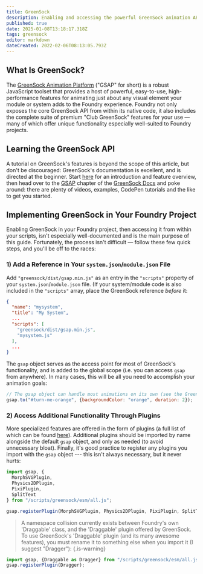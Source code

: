 ```yaml
---
title: GreenSock
description: Enabling and accessing the powerful GreenSock animation API in your system or module.
published: true
date: 2025-01-08T13:18:17.318Z
tags: greensock
editor: markdown
dateCreated: 2022-02-06T08:13:05.793Z
---
```


## What Is GreenSock?
The [GreenSock Animation Platform](https://greensock.com/) ("GSAP" for short) is a robust JavaScript toolset that provides a host of powerful, easy-to-use, high-performance features for animating just about any visual element your module or system adds to the Foundry experience.  Foundry not only exposes the core GreenSock API from within its native code, it also includes the complete suite of premium "Club GreenSock" features for your use — many of which offer unique functionality especially well-suited to Foundry projects.

## Learning the GreenSock API
A tutorial on GreenSock's features is beyond the scope of this article, but don't be discouraged: GreenSock's documentation is excellent, and is directed at the beginner. Start [here](https://greensock.com/get-started/) for an introduction and feature overview, then head over to the [GSAP](https://greensock.com/docs/v3/GSAP) chapter of the [GreenSock Docs](https://greensock.com/docs/v3) and poke around: there are plenty of videos, examples, CodePen tutorials and the like to get you started.

## Implementing GreenSock in Your Foundry Project
Enabling GreenSock in your Foundry project, then accessing it from within your scripts, isn't especially well-documented and is the main purpose of this guide.  Fortunately, the process isn't difficult — follow these few quick steps, and you'll be off to the races:

### 1) Add a Reference in Your `system.json`/`module.json` File
Add `"greensock/dist/gsap.min.js"` as an entry in the `"scripts"` property of your `system.json`/`module.json` file. (If your system/module code is also included in the `"scripts"` array, place the GreenSock reference _before_ it:

```json
{
  "name": "mysystem",
  "title": "My System",
  ...
  "scripts": [
    "greensock/dist/gsap.min.js",
    "mysystem.js"
  ],
  ...
}
```
The `gsap` object serves as the access point for most of GreenSock's functionality, and is added to the global scope (i.e. you can access `gsap` from anywhere). In many cases, this will be all you need to accomplish your animation goals:
```javascript
// The gsap object can handle most animations on its own (see the GreenSock documentation for details):
gsap.to("#turn-me-orange", {backgroundColor: "orange", duration: 2});
```
### 2) Access Additional Functionality Through Plugins
More specialized features are offered in the form of plugins (a full list of which can be found [here](https://greensock.com/docs/v3/Plugins)). Additional plugins should be imported by name alongside the default `gsap` object, and only as needed (to avoid unnecessary bloat). Finally, it's good practice to register any plugins you import with the `gsap` object --- this isn't always necessary, but it never hurts:

```javascript
import gsap, {
  MorphSVGPlugin,
  Physics2DPlugin,
  PixiPlugin,
  SplitText
} from "/scripts/greensock/esm/all.js";

gsap.registerPlugin(MorphSVGPlugin, Physics2DPlugin, PixiPlugin, SplitText);
```

> A namespace collision currently exists between Foundry's own 'Draggable' class, and the 'Draggable' plugin offered by GreenSock.  To use GreenSock's 'Draggable' plugin (and its many awesome features), you must rename it to something else when you import it (I suggest "Dragger"):
{.is-warning}

```javascript
import gsap, {Draggable as Dragger} from "/scripts/greensock/esm/all.js";
gsap.registerPlugin(Dragger);
```